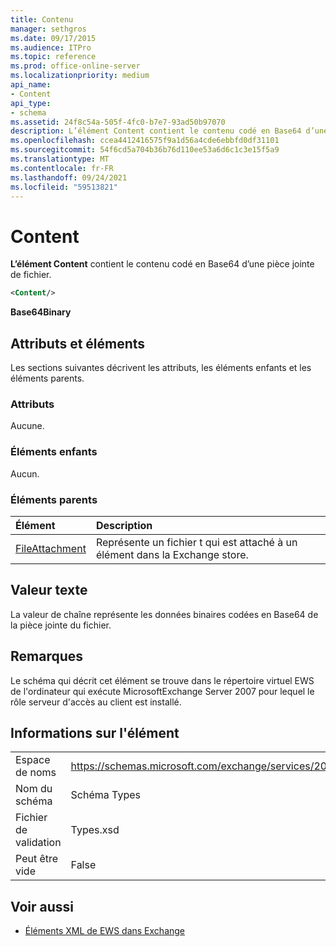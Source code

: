 ```yaml
---
title: Contenu
manager: sethgros
ms.date: 09/17/2015
ms.audience: ITPro
ms.topic: reference
ms.prod: office-online-server
ms.localizationpriority: medium
api_name:
- Content
api_type:
- schema
ms.assetid: 24f8c54a-505f-4fc0-b7e7-93ad50b97070
description: L’élément Content contient le contenu codé en Base64 d’une pièce jointe.
ms.openlocfilehash: ccea4412416575f9a1d56a4cde6ebbfd0df31101
ms.sourcegitcommit: 54f6cd5a704b36b76d110ee53a6d6c1c3e15f5a9
ms.translationtype: MT
ms.contentlocale: fr-FR
ms.lasthandoff: 09/24/2021
ms.locfileid: "59513821"
---
```

# <a name="content"></a>Content

**L’élément Content** contient le contenu codé en Base64 d’une pièce jointe de fichier. 
  
```xml
<Content/>
```

 **Base64Binary**
## <a name="attributes-and-elements"></a>Attributs et éléments

Les sections suivantes décrivent les attributs, les éléments enfants et les éléments parents.
  
### <a name="attributes"></a>Attributs

Aucune.
  
### <a name="child-elements"></a>Éléments enfants

Aucun.
  
### <a name="parent-elements"></a>Éléments parents

|**Élément**|**Description**|
|:-----|:-----|
|[FileAttachment](fileattachment.md) <br/> |Représente un fichier t qui est attaché à un élément dans la Exchange store.  <br/> |
   
## <a name="text-value"></a>Valeur texte

La valeur de chaîne représente les données binaires codées en Base64 de la pièce jointe du fichier.
  
## <a name="remarks"></a>Remarques

Le schéma qui décrit cet élément se trouve dans le répertoire virtuel EWS de l'ordinateur qui exécute MicrosoftExchange Server 2007 pour lequel le rôle serveur d'accès au client est installé.
  
## <a name="element-information"></a>Informations sur l'élément

|||
|:-----|:-----|
|Espace de noms  <br/> |https://schemas.microsoft.com/exchange/services/2006/types  <br/> |
|Nom du schéma  <br/> |Schéma Types  <br/> |
|Fichier de validation  <br/> |Types.xsd  <br/> |
|Peut être vide  <br/> |False  <br/> |
   
## <a name="see-also"></a>Voir aussi



- [Éléments XML de EWS dans Exchange](ews-xml-elements-in-exchange.md)

